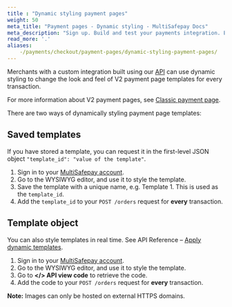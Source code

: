 ```yaml
---
title : "Dynamic styling payment pages"
weight: 50
meta_title: "Payment pages - Dynamic styling - MultiSafepay Docs"
meta_description: "Sign up. Build and test your payments integration. Explore our products and services. Use our API Reference, SDKs, and wrappers. Get support."
read_more: '.'
aliases:
    -/payments/checkout/payment-pages/dynamic-styling-payment-pages/
---
```

Merchants with a custom integration built using our [API](/api) can use dynamic styling to change the look and feel of V2 payment page templates for every transaction.

For more information about V2 payment pages, see [Classic payment page](/checkout/payment-pages/classic-payment-page).

There are two ways of dynamically styling payment page templates:

## Saved templates
If you have stored a template, you can request it in the first-level JSON object `"template_id": "value of the template"`.

1. Sign in to your [MultiSafepay account](https://merchant.multisafepay.com).
2. Go to the WYSIWYG editor, and use it to style the template.
3. Save the template with a unique name, e.g. Template 1. This is used as the `template_id`.
4. Add the `template_id` to your `POST /orders` request for **every** transaction.

## Template object 
You can also style templates in real time. See API Reference – [Apply dynamic templates](https://docs.multisafepay.com/api/#dynamic-styling).

1. Sign in to your [MultiSafepay account](https://merchant.multisafepay.com).
2. Go to the WYSIWYG editor, and use it to style the template.
3. Go to **</> API view code** to retrieve the code.
4. Add the code to your `POST /orders` request for **every** transaction.

**Note:** Images can only be hosted on external HTTPS domains.
